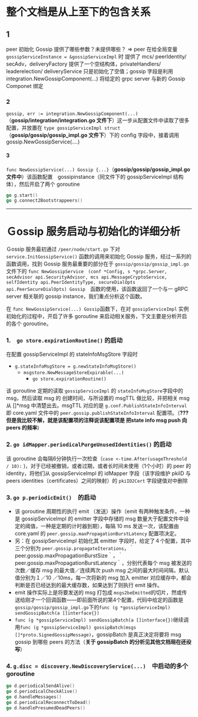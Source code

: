 # 整个文档是从上至下的包含关系

## 1
peer 初始化 Gossip 提供了哪些参数？未提供哪些？ => peer 在给全局变量 `gossipServiceInstance = &gossipServiceImpl` 时 提供了 mcs/ peerIdentity/ secAdv，deliveryFactory 提供了一个空结构体，privateHandlers/ leaderelection/ deliveryService 只是初始化了空值；gossip 字段是利用 integration.NewGossipComponent(...) 将给定的 grpc server 与新的 Gossip Componet 绑定

### 2
`gossip, err := integration.NewGossipComponent(...)` （**gossip/integration/integration.go 文件下**）这一步从配置文件中读取了很多配置，并放置在 `type gossipServiceImpl struct`（**gossip/gossip/gossip_impl.go 文件下**）下的 config 字段中，接着调用 gossip.NewGossipService(....)

#### 3
`func NewGossipService(...) Gossip {...}`（**gossip/gossip/gossip_impl.go 文件中**）该函数配置　gossipinstance（同文件下的 gossipServiceImpl 结构体），然后开启了两个 goroutine
```go
go g.start()
go g.connect2Bootstrappeers()
```
---
# Ｇossip 服务启动与初始化的详细分析 
Ｇossip 服务最初通过 `/peer/node/start.go` 下对 `service.InitGossipService()` 函数的调用来初始化 Gossip 服务，经过一系列的函数调用，找到 Gossip 服务最重要的部分在于 `gossip/gossip/gossip_impl.go`　文件下的 `func NewGossipService　(conf *Config, s *grpc.Server, secAdvisor api.SecurityAdvisor, mcs api.MessageCryptoService, selfIdentity api.PeerIdentityType, secureDialOpts api.PeerSecureDialOpts) Gossip`　函数的使用，该函数返回了一个与一 gRPC server 相关联的 gossip instance，我们重点分析这个函数。

在 `func NewGossipService(...) Gossip`函数下，在对 `gossipServiceImpl` 实例初始化的过程中，开启了许多 goroutine 来启动相关服务，下文主要是分析开启的各个 goroutine。

### 1.　`go store.expirationRoutine()` 的启动
在配置 gossipServiceImpl 的 stateInfoMsgStore 字段时

- `g.stateInfoMsgStore = g.newStateInfoMsgStore()`
	- `msgstore.NewMessageStoreExpirable(...)`
		- `go store.expirationRoutine()`
		
该 goroutine 定期的读取 `gossipServiceImpl` 的 `stateInfoMsgStore`字段中的 msg，然后读取 msg 的 创建时间，与所设置的 msgTTL 做比较，并把相关 msg 从 []*msg 中清楚出去。msgTTL 对应的是 `g.conf.PublishStateInfoInterval` 即 core.yaml 文件中的 `peer.gossip.publishStateInfoInterval` 配置项。（**???但是我比较不解，就是该配置项的注释说该配置项是 把state info msg push 向 peers 的频率**)

### 2. `go idMapper.periodicalPurgeUnusedIdentities()` 的启动
该 goroutine 会每隔6分钟执行一次检查（`case <-time.After(usageThreshold / 10):` )，对于已经被撤销，或者过期，或者长时间未使用（1个小时）的 peer 的 identity，将他们从 gossipServiceImpl 的 idMapper 字段（该字段维护 pkiID 与 peers identities（certificates）之间的映射）的 `pkiID2Cert` 字段键值对中删除

### 3. `go p.periodicEmit()`　的启动
- 该 goroutine 周期性的执行 emit （发送）操作（emit 有两种触发条件，一种是 gossipServiceImpl 的 emitter 字段中存储的 msg 数量大于配置文件中设定的阈值，一种是定期的计时器到期），每隔 10 ms 发送一次，该配置由 core.yaml 的 `peer.gossip.maxPropagationBurstLatency` 配置项决定。
- 另：在 gossipServiceImpl 初始化其 emitter 字段时，给定了４个配置，其中三个分别为 `peer.gossip.propagateIterations`，｀peer.gossip.maxPropagationBurstSize｀，｀peer.gossip.maxPropagationBurstLatency｀，分别代表每个 msg 被发送的次数／缓存 msg 的最大值／连续两次 push msg 之间的最大时间间隔，默认值分别为１／10 ／10ms，每一次将新的 msg 加入 emitter 对应缓存中，都会判断是否已经达到的最大缓存数，如果达到了则执行 emit 操作。 
- emit 操作实际上是将要发送的 msg 打包成 `msgs2beEmitted`的切片，然或传送给刚才一个回调函数——即前面所说的第4个配置，代码中给定的函数是 `gossip/gossip/gossip_impl.go`下的`func (g *gossipServiceImpl) sendGossipBatch(a []interface{})`
- `func (g *gossipServiceImpl) sendGossipBatch(a []interface{})`继续调用`func (g *gossipServiceImpl) gossipBatch(msgs []*proto.SignedGossipMessage)`，gossipBatch 是真正决定将要将 msg  gossip 到哪些 peers 的方法（**关于 gossipBatch 的分析见其他文档~~现在还没写~~**）

### 4. `g.disc = discovery.NewDiscoveryService(...)`　中启动的多个 goroutine

```go
go d.periodicalSendAlive()
go d.periodicalCheckAlive()
go d.handleMessages()
go d.periodicalReconnectToDead()
go d.handlePresumedDeadPeers()
```



